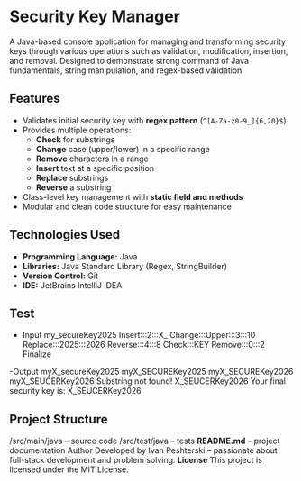 # Security Key Manager

A Java-based console application for managing and transforming security keys through various operations such as validation, modification, insertion, and removal. Designed to demonstrate strong command of Java fundamentals, string manipulation, and regex-based validation.

## Features

- Validates initial security key with **regex pattern** (`^[A-Za-z0-9_]{6,20}$`)
- Provides multiple operations:
  - **Check** for substrings  
  - **Change** case (upper/lower) in a specific range  
  - **Remove** characters in a range  
  - **Insert** text at a specific position  
  - **Replace** substrings  
  - **Reverse** a substring  
- Class-level key management with **static field and methods**  
- Modular and clean code structure for easy maintenance  

## Technologies Used

- **Programming Language:** Java  
- **Libraries:** Java Standard Library (Regex, StringBuilder)  
- **Version Control:** Git  
- **IDE:** JetBrains IntelliJ IDEA

## Test

- Input
my_secureKey2025
Insert:::2:::X_
Change:::Upper:::3:::10
Replace:::2025:::2026
Reverse:::4:::8
Check:::KEY
Remove:::0:::2
Finalize

-Output
myX_secureKey2025
myX_SECUREKey2025
myX_SECUREKey2026
myX_SEUCERKey2026
Substring not found!
X_SEUCERKey2026
Your final security key is: X_SEUCERKey2026


## Project Structure
 /src/main/java – source code
 /src/test/java – tests
**README.md** – project documentation
 Author
Developed by Ivan Peshterski – passionate about full-stack development and problem solving.
 **License**
This project is licensed under the MIT License.

